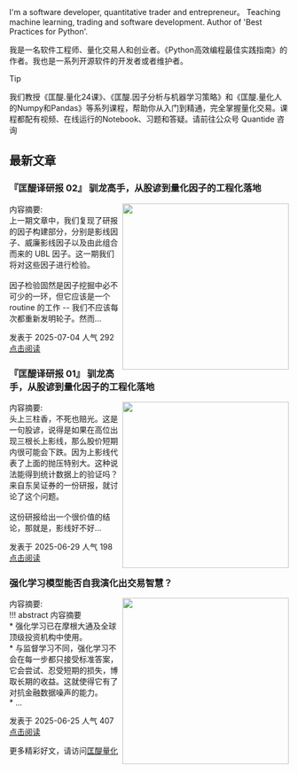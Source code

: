 I'm a software developer, quantitative trader and entrepreneur。 Teaching machine learning, trading and software development. Author of 'Best Practices for Python'. 

我是一名软件工程师、量化交易人和创业者。《Python高效编程最佳实践指南》的作者。我也是一系列开源软件的开发者或者维护者。
>[!tip]
>我们教授《匡醍.量化24课》、《匡醍.因子分析与机器学习策略》和《匡醍.量化人的Numpy和Pandas》等系列课程，帮助你从入门到精通，完全掌握量化交易。课程都配有视频、在线运行的Notebook、习题和答疑。请前往公众号 Quantide 咨询

## 最新文章

<div class="as-grid m-t-md">
<div class="card-columns">
    
<div>
<h3>『匡醍译研报 02』 驯龙高手，从股谚到量化因子的工程化落地</h3>
<img src="https://images.jieyu.ai/images/hot/mybook/women-sweatshirt-indoor.jpg" style="width: 300px" align="right"/>
<p><span>内容摘要:<br></span>上一期文章中，我们复现了研报的因子构建部分，分别是影线因子、威廉影线因子以及由此组合而来的 UBL 因子。这一期我们将对这些因子进行检验。<br><br>因子检验固然是因子挖掘中必不可少的一环，但它应该是一个 routine 的工作 -- 我们不应该每次都重新发明轮子。然而...</p>

<p><span style="margin-right:20px">发表于 2025-07-04 人气 292 </span><span><a href="https://www.jieyu.ai/blog/posts/papers/ubl-2/">点击阅读</a></span></p>

</div><!--end-article-->


<div>
<h3>『匡醍译研报 01』 驯龙高手，从股谚到量化因子的工程化落地</h3>
<img src="https://cdn.jsdelivr.net/gh/zillionare/images@main/images/2025/06/dragons.png" style="width: 300px" align="right"/>
<p><span>内容摘要:<br></span>头上三柱香，不死也赔光。这是一句股谚，说得是如果在高位出现三根长上影线，那么股价短期内很可能会下跌。因为上影线代表了上面的抛压特别大。这种说法能得到统计数据上的验证吗？来自东吴证券的一份研报，就讨论了这个问题。<br><br>这份研报给出一个很价值的结论，那就是，影线好不好...</p>

<p><span style="margin-right:20px">发表于 2025-06-29 人气 198 </span><span><a href="https://www.jieyu.ai/blog/posts/papers/ubl/">点击阅读</a></span></p>

</div><!--end-article-->


<div>
<h3>强化学习模型能否自我演化出交易智慧？</h3>
<img src="https://cdn.jsdelivr.net/gh/zillionare/images@main/images/2025/06/20250625204449.png" style="width: 300px" align="right"/>
<p><span>内容摘要:<br></span>!!! abstract 内容摘要<br>    * 强化学习已在摩根大通及全球顶级投资机构中使用。<br>    * 与监督学习不同，强化学习不会在每一步都只接受标准答案，它会尝试、忍受短期的损失，博取长期的收益。这就使得它有了对抗金融数据噪声的能力。<br>    * ...</p>

<p><span style="margin-right:20px">发表于 2025-06-25 人气 407 </span><span><a href="https://www.jieyu.ai/blog/posts/factor-strategy/构建强化学习交易模型/">点击阅读</a></span></p>

</div><!--end-article-->

</div>
</div>

更多精彩好文，请访问[匡醍量化](https://www.jieyu.ai)

